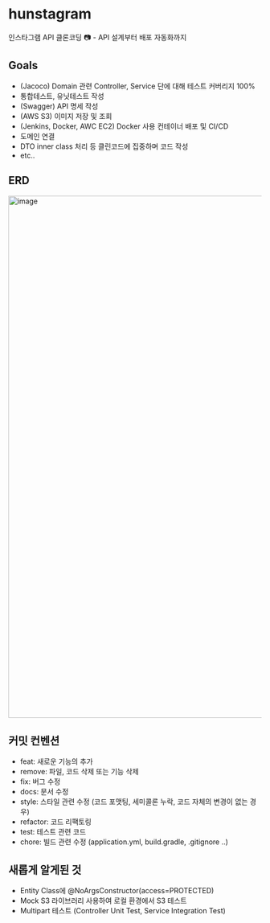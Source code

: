 # hunstagram
인스타그램 API 클론코딩 📷 - API 설계부터 배포 자동화까지

## Goals
- (Jacoco) Domain 관련 Controller, Service 단에 대해 테스트 커버리지 100%
- 통합테스트, 유닛테스트 작성
- (Swagger) API 명세 작성
- (AWS S3) 이미지 저장 및 조회
- (Jenkins, Docker, AWC EC2) Docker 사용 컨테이너 배포 및 CI/CD
- 도메인 연결
- DTO inner class 처리 등 클린코드에 집중하며 코드 작성
- etc..

## ERD
<img width="1039" alt="image" src="https://user-images.githubusercontent.com/71416677/201517254-9b72c7bc-1cf1-454a-99e9-b0bf190a96cd.png">


## 커밋 컨벤션
- feat: 새로운 기능의 추가
- remove: 파일, 코드 삭제 또는 기능 삭제
- fix: 버그 수정
- docs: 문서 수정
- style: 스타일 관련 수정 (코드 포맷팅, 세미콜론 누락, 코드 자체의 변경이 없는 경우)
- refactor: 코드 리팩토링
- test: 테스트 관련 코드
- chore: 빌드 관련 수정 (application.yml, build.gradle, .gitignore ..)

## 새롭게 알게된 것 
- Entity Class에 @NoArgsConstructor(access=PROTECTED) 
- Mock S3 라이브러리 사용하여 로컬 환경에서 S3 테스트
- Multipart 테스트 (Controller Unit Test, Service Integration Test)
